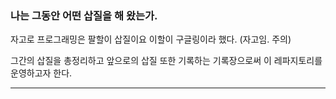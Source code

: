 ### 나는 그동안 어떤 삽질을 해 왔는가.

자고로 프로그래밍은 팔할이 삽질이요 이할이 구글링이라 했다. (자고임. 주의)

그간의 삽질을 총정리하고 앞으로의 삽질 또한 기록하는 기록장으로써 이 레파지토리를 운영하고자 한다. 

---
